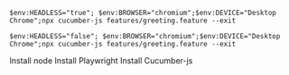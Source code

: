 `$env:HEADLESS="true"; $env:BROWSER="chromium";$env:DEVICE="Desktop Chrome";npx cucumber-js features/greeting.feature --exit`

`$env:HEADLESS="false"; $env:BROWSER="chromium";$env:DEVICE="Desktop Chrome";npx cucumber-js features/greeting.feature --exit`

Install node
Install Playwright
Install Cucumber-js

